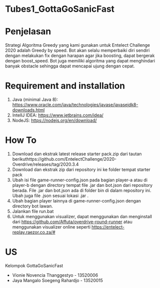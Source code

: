 # Tubes1_GottaGoSanicFast

# Penjelasan
Strategi Algoritma Greedy yang kami gunakan untuk Entelect Challenge 2020 adalah Greedy by speed. Bot akan selalu memperbaiki diri sendiri dengan melakukan fix dengan harapan agar jika boosting, dapat bergerak dengan boost_speed. Bot juga memiliki algoritma yang dapat menghindari banyak obstacle sehingga dapat mencapai ujung dengan cepat.

# Requirement and installation
1. Java (minimal Java 8): https://www.oracle.com/java/technologies/javase/javasejdk8-downloads.html
2. IntelIJ IDEA: https://www.jetbrains.com/idea/
3. NodeJS: https://nodejs.org/en/download/

# How To
1. Download dan ekstrak latest release starter pack.zip dari tautan berikuthttps://github.com/EntelectChallenge/2020-Overdrive/releases/tag/2020.3.4
2. Download dan ekstrak zip dari repository ini ke folder tempat starter pack
3. Ubah isi file game-runner-config.json pada bagian player-a atau di player-b dengan directory tempat file .jar dan bot.json dari repository berada. File .jar dan bot.json ada di folder bin di dalam repository ini. Ubah juga file .json sesuai lokasi .jar .
5. Ubah bagian player lainnya di game-runner-config.json dengan directory bot lawan.
6. Jalankan file run.bat
7. Untuk menggunakan visualizer, dapat menggunakan dan menginstall dari https://github.com/Affuta/overdrive-round-runner atau menggunakan visualizer online seperti https://entelect-replay.raezor.co.za/#

# US
Kelompok GottaGoSanicFast
- Vionie Novencia Thanggestyo - 13520006
- Jaya Mangalo Soegeng Rahardjo - 13520015
